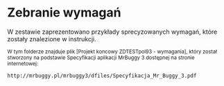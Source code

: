 # Zebranie wymagań  
W zestawie zaprezentowano przykłady sprecyzowanych wymagań, które zostały znalezione w instrukcji.  
  
<sup> W tym folderze znajduje plik [Projekt koncowy ZDTESTpol93 - wymagania], który został stworzony na podstawie Specyfikacji aplikacji MrBuggy 3 dostępnej na stronie internetowej: </sup>
```
http://mrbuggy.pl/mrbuggy3/dfiles/Specyfikacja_Mr_Buggy_3.pdf
```  
